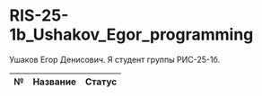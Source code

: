 # RIS-25-1b_Ushakov_Egor_programming

Ушаков Егор Денисович. Я студент группы РИС-25-1б.

| № | Название | Статус |
|---|----------|--------|
